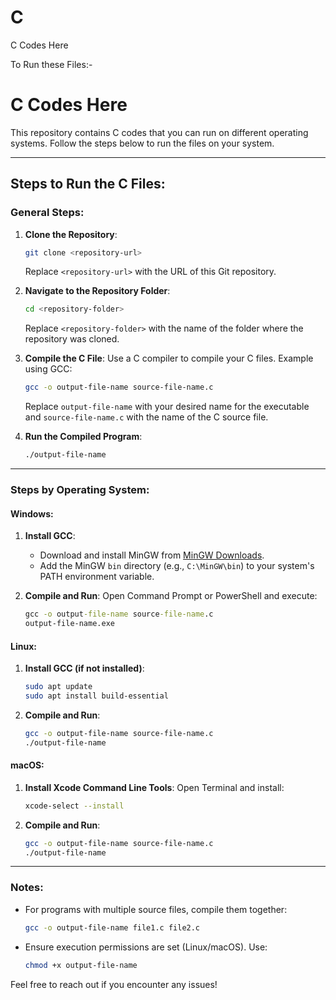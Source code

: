 # C
C Codes Here

To Run these Files:-

# C Codes Here

This repository contains C codes that you can run on different operating systems. Follow the steps below to run the files on your system.

---

## Steps to Run the C Files:

### General Steps:
1. **Clone the Repository**:
   ```bash
   git clone <repository-url>
   ```
   Replace `<repository-url>` with the URL of this Git repository.

2. **Navigate to the Repository Folder**:
   ```bash
   cd <repository-folder>
   ```
   Replace `<repository-folder>` with the name of the folder where the repository was cloned.

3. **Compile the C File**:
   Use a C compiler to compile your C files. Example using GCC:
   ```bash
   gcc -o output-file-name source-file-name.c
   ```
   Replace `output-file-name` with your desired name for the executable and `source-file-name.c` with the name of the C source file.

4. **Run the Compiled Program**:
   ```bash
   ./output-file-name
   ```

---

### Steps by Operating System:

#### **Windows**:
1. **Install GCC**:
   - Download and install MinGW from [MinGW Downloads](http://www.mingw.org/).
   - Add the MinGW `bin` directory (e.g., `C:\MinGW\bin`) to your system's PATH environment variable.

2. **Compile and Run**:
   Open Command Prompt or PowerShell and execute:
   ```cmd
   gcc -o output-file-name source-file-name.c
   output-file-name.exe
   ```

#### **Linux**:
1. **Install GCC (if not installed)**:
   ```bash
   sudo apt update
   sudo apt install build-essential
   ```

2. **Compile and Run**:
   ```bash
   gcc -o output-file-name source-file-name.c
   ./output-file-name
   ```

#### **macOS**:
1. **Install Xcode Command Line Tools**:
   Open Terminal and install:
   ```bash
   xcode-select --install
   ```

2. **Compile and Run**:
   ```bash
   gcc -o output-file-name source-file-name.c
   ./output-file-name
   ```

---

### Notes:
- For programs with multiple source files, compile them together:
  ```bash
  gcc -o output-file-name file1.c file2.c
  ```
- Ensure execution permissions are set (Linux/macOS). Use:
  ```bash
  chmod +x output-file-name
  ```

Feel free to reach out if you encounter any issues!

